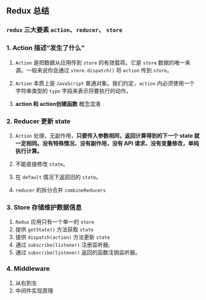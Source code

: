 ## Redux 总结

### `redux` 三大要素 `action`、`reducer`、 `store`

### 1. Action 描述“发生了什么”
 1. `Action` 是把数据从应用传到 `store` 的有效载荷。它是 `store` 数据的唯一来源。一般来说你会通过 `store.dispatch()` 将 `action` 传到 `store`。

 2. `Action` 本质上是 `JavaScript` 普通对象。我们约定，`action` 内必须使用一个字符串类型的 `type` 字段来表示将要执行的动作。
 
 3. **action 和 action创建函数** 概念混淆

 ### 2. Reducer 更新 state 

 1. `Action` 处理，无副作用，**只要传入参数相同，返回计算得到的下一个 state 就一定相同。没有特殊情况、没有副作用，没有 API 请求、没有变量修改，单纯执行计算。**

 2. 不能直接修改 `state`。

 3. 在 `default` 情况下返回旧的 `state`。

 4. `reducer` 的拆分合并 `combineReducers`

 ### 3. Store 存储维护数据信息

 1. `Redux` 应用只有一个单一的  `store` 
 2. 提供 `getState()` 方法获取 `state`
 3. 提供 `dispatch(action)` 方法更新 `state`
 4. 通过 `subscribe(listener)` 注册监听器;
 5. 通过 `subscribe(listener)` 返回的函数注销监听器。


 ### 4. Middleware 
 1. 从右到左
 2. 中间件实现原理